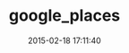 ---
layout: post
title:  "google_places"
repo:   "marceldegraaf/google_places"
date:   2015-02-18 17:11:40
gemurl: https://github.com/marceldegraaf/google_places
---